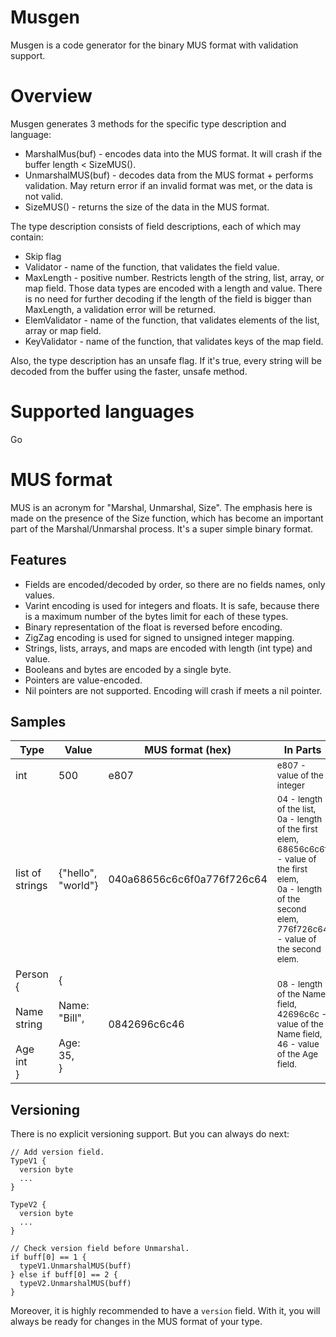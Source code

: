 # Musgen

Musgen is a code generator for the binary MUS format with validation support.

# Overview

Musgen generates 3 methods for the specific type description and language:
- MarshalMus(buf) - encodes data into the MUS format. It will crash if the 
  buffer length < SizeMUS().
- UnmarshalMUS(buf) - decodes data from the MUS format + performs validation. 
  May return error if an invalid format was met, or the data is not valid.
- SizeMUS() - returns the size of the data in the MUS format.

The type description consists of field descriptions, each of which may contain:
- Skip flag
- Validator - name of the function, that validates the field value.
- MaxLength - positive number. Restricts length of the string, list, array, or 
  map field. Those data types are encoded with a length and value.
  There is no need for further decoding if the length of the field is bigger 
  than MaxLength, a validation error will be returned.
- ElemValidator - name of the function, that validates elements of the 
  list, array or map field.
- KeyValidator - name of the function, that validates keys of the map field.

Also, the type description has an unsafe flag. If it's true, every string will
be decoded from the buffer using the faster, unsafe method.

# Supported languages

Go

# MUS format

MUS is an acronym for "Marshal, Unmarshal, Size". The emphasis here is made on 
the presence of the Size function, which has become an important part of the 
Marshal/Unmarshal process.
It's a super simple binary format.

## Features

- Fields are encoded/decoded by order, so there are no fields names, only 
  values.
- Varint encoding is used for integers and floats. It is safe, because
  there is a maximum number of the bytes limit for each of these types.
- Binary representation of the float is reversed before encoding.
- ZigZag encoding is used for signed to unsigned integer mapping.
- Strings, lists, arrays, and maps are encoded with length (int type) and 
  value.
- Booleans and bytes are encoded by a single byte.
- Pointers are value-encoded.
- Nil pointers are not supported. Encoding will crash if meets a nil pointer.

## Samples

| Type            |     Value           |     MUS format (hex)                  |     In Parts          |
|-----------------|---------------------|---------------------------------------|-----------------------|
| int             | 500                 | e807                                  | <sub>e807 - value of the integer</sub> |
| list of strings | {"hello", "world"}  | 040a68656c6c6f0a776f726c64            | <sub>04 - length of the list,<br>0a - length of the first elem,<br>68656c6c6f - value of the first elem,<br>0a - length of the second elem,<br>776f726c64 - value of the second elem.</sub> |
| Person {<br>  Name string<br>  Age int<br>} | {<br>  Name: "Bill",<br>  Age: 35,<br>} | 0842696c6c46 | <sub>08 - length of the Name field,<br>42696c6c - value of the Name field,<br>46 - value of the Age field.</sub> |



## Versioning
There is no explicit versioning support. But you can always do next:
```
// Add version field.
TypeV1 {        
  version byte
  ...
}

TypeV2 {
  version byte
  ...
}

// Check version field before Unmarshal.
if buff[0] == 1 {
  typeV1.UnmarshalMUS(buff)
} else if buff[0] == 2 {
  typeV2.UnmarshalMUS(buff)
}
```

 Moreover, it is highly recommended to have a `version` field. With it, you 
 will always be ready for changes in the MUS format of your type. 
